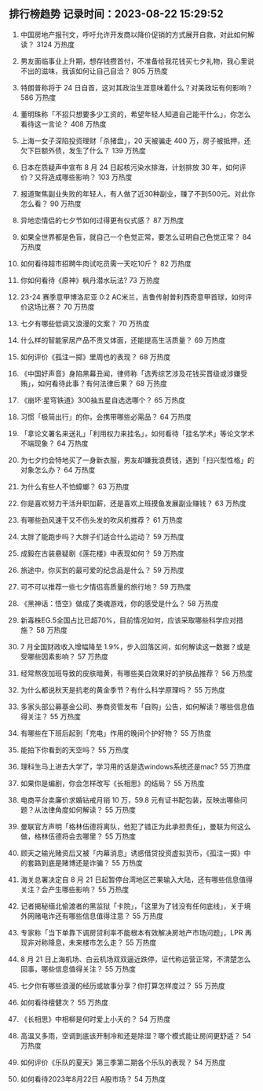 
## 排行榜趋势 记录时间：2023-08-22 15:29:52
  
  1. 中国房地产报刊文，呼吁允许开发商以降价促销的方式展开自救，对此如何解读？ 3124 万热度
    
  2. 男友面临事业上升期，想存钱攒首付，不准备给我花钱买七夕礼物，我心里说不出的滋味，我该如何让自己自洽？ 805 万热度
    
  3. 特朗普称将于 24 日自首，这对其政治生涯意味着什么？对美政坛有何影响？ 586 万热度
    
  4. 董明珠称「不招只想要多少工资的，希望年轻人知道自己能干什么」，你怎么看待这一言论？ 408 万热度
    
  5. 上海一女子深陷投资理财「杀猪盘」，20 天被骗走 400 万，房子被抵押，还欠下巨额外债，发生了什么？ 139 万热度
    
  6. 日本在质疑声中宣布 8 月 24 日起核污染水排海，计划排放 30 年，如何评价？又将造成哪些影响？ 103 万热度
    
  7. 报道聚焦副业失败的年轻人，有人做了近30种副业，赚了不到500元。对此你怎么看？ 90 万热度
    
  8. 异地恋情侣的七夕节如何过得更有仪式感？ 87 万热度
    
  9. 如果全世界都是色盲，就自己一个色觉正常，要怎么证明自己色觉正常？ 84 万热度
    
  10. 如何看待超市招聘牛肉试吃员需一天吃10斤？ 82 万热度
    
  11. 你如何看待《原神》枫丹潜水玩法? 73 万热度
    
  12. 23-24 赛季意甲博洛尼亚 0:2 AC米兰，吉鲁传射普利西奇意甲首球，如何评价这场比赛？ 70 万热度
    
  13. 七夕有哪些低调又浪漫的文案？ 70 万热度
    
  14. 什么样的智能家居产品不贵又体面，还能提高生活质量？ 69 万热度
    
  15. 如何评价《孤注一掷》里周也的表现？ 68 万热度
    
  16. 《中国好声音》身陷黑幕丑闻，律师称「选秀综艺涉及花钱买晋级或涉嫌受贿」，如何看待此事？有何法律后果？ 68 万热度
    
  17. 《崩坏:星穹铁道》300抽五星自选选哪个？ 65 万热度
    
  18. 习惯「极简出行」的你，会携带哪些必需品？ 64 万热度
    
  19. 「拿论文署名来送礼」「利用权力来挂名」，如何看待「挂名学术」等论文学术不端现象？ 64 万热度
    
  20. 为七夕约会特地买了一身新衣服，男友却嫌我浪费钱，遇到「扫兴型性格」的对象怎么办？ 64 万热度
    
  21. 为什么有些人不怕蟑螂？ 63 万热度
    
  22. 你是喜欢努力干活升职加薪，还是喜欢上班摸鱼发展副业赚钱？ 63 万热度
    
  23. 有哪些劲风速干又不伤头发的吹风机推荐？ 61 万热度
    
  24. 太胖了能跑步吗？大胖子们适合什么运动？ 59 万热度
    
  25. 成毅在古装悬疑剧《莲花楼》中表现如何？ 59 万热度
    
  26. 旅途中，你买到的最可爱的纪念品是什么？ 59 万热度
    
  27. 可不可以推荐一些七夕情侣高质量的旅行地？ 59 万热度
    
  28. 《黑神话：悟空》做成了类魂游戏，你的感受是什么？ 58 万热度
    
  29. 新毒株EG.5全国占比已超70%，目前情况如何，应该采取哪些科学应对措施？ 58 万热度
    
  30. 7 月全国财政收入增幅降至 1.9%，步入回落区间，如何解读这一数据？或是受哪些因素影响？ 57 万热度
    
  31. 经常熬夜加班导致的皮肤暗黄，有哪些美白效果好的护肤品推荐？ 56 万热度
    
  32. 为什么都说秋天是抗老的黄金季节？有什么科学原理吗？ 55 万热度
    
  33. 多家头部公募基金公司、券商资管发布「自购」公告，如何解读？哪些信息值得关注？ 55 万热度
    
  34. 有哪些在下班后起到「充电」作用的晚间个护好物？ 55 万热度
    
  35. 能拍下你看到的天空吗？ 55 万热度
    
  36. 理科生马上进去大学了，学习用的话是选windows系统还是mac? 55 万热度
    
  37. 如果你是编剧，你会怎样改写《长相思》的结局？ 55 万热度
    
  38. 电商平台卖廉价求婚钻戒月销 10 万，59.8 元有证书配包装，反映出哪些问题？从法律角度如何解读？ 55 万热度
    
  39. 曼联官方声明「格林伍德将离队，他犯了错正为此承担责任」，曼联为何这么做，格林伍德将会去哪里？ 55 万热度
    
  40. 顾天之输光赌资后又被「内幕消息」诱惑借贷投资虚拟货币，《孤注一掷》中的套路到底是赌博还是诈骗？ 55 万热度
    
  41. 海关总署决定自 8 月 21 日起暂停台湾地区芒果输入大陆，还有哪些信息值得关注？会产生哪些影响？ 55 万热度
    
  42. 记者揭秘缅北偷渡者的黑监狱「卡院」，「这里为了钱没有任何底线」，关于境外网赌电诈还有哪些信息值得注意？ 55 万热度
    
  43. 专家称「当下单靠下调房贷利率不能根本有效解决房地产市场问题」，LPR 再现非对称降息，未来楼市怎么走？ 55 万热度
    
  44. 8 月 21 日上海机场、白云机场双双逼近跌停，证代称运营正常，不清楚怎么回事，哪些信息值得关注？ 55 万热度
    
  45. 七夕你有哪些浪漫的经历或故事分享？你打算怎样度过？ 55 万热度
    
  46. 如何看待檀健次？ 55 万热度
    
  47. 《长相思》中相柳是何时爱上小夭的？ 54 万热度
    
  48. 高温又多雨，空调到底该开制冷和还是除湿？哪个模式能让房间更舒适？ 54 万热度
    
  49. 如何评价《乐队的夏天》第三季第二期各个乐队的表现？ 54 万热度
    
  50. 如何看待2023年8月22日 A股市场？ 54 万热度
    